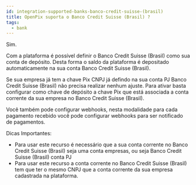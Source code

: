 ```yaml
---
id: integration-supported-banks-banco-credit-suisse-(brasil)
title: OpenPix suporta o Banco Credit Suisse (Brasil) ?
tags:
  - bank
---
```


Sim.

Com a plataforma é possível definir o Banco Credit Suisse (Brasil) como sua conta de depósito. Desta forma o saldo da plataforma é depositado automaticamente na sua conta Banco Credit Suisse (Brasil).

Se sua empresa já tem a chave Pix CNPJ já defindo na sua conta PJ Banco Credit Suisse (Brasil) não precisa realizar nenhum ajuste. Para ativar basta configurar como chave de depósito a chave Pix que está associada a conta corrente da sua empresa no Banco Credit Suisse (Brasil).

Você também pode configurar webhooks, nesta modalidade para cada pagamento recebido você pode configurar webhooks para ser notificado de pagamentos.

Dicas Importantes:

- Para usar este recurso é necessário que a sua conta corrente no Banco Credit Suisse (Brasil) seja uma conta empresas, ou seja Banco Credit Suisse (Brasil) conta PJ
- Para usar este recurso a conta corrente no Banco Credit Suisse (Brasil) tem que ter o mesmo CNPJ que a conta corrente da sua empresa cadastrada na plataforma.
